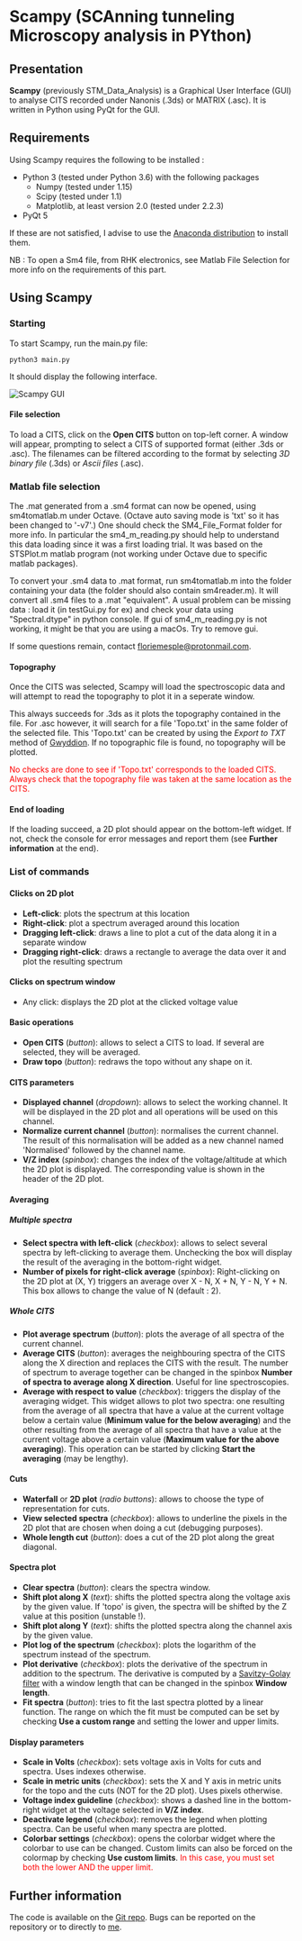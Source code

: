 # Scampy (SCAnning tunneling Microscopy analysis in PYthon)
## Presentation
**Scampy** (previously STM_Data_Analysis) is a Graphical User Interface (GUI) to analyse CITS recorded under Nanonis (.3ds) or MATRIX (.asc).
It is written in Python using PyQt for the GUI.

## Requirements
Using Scampy requires the following to be installed :
* Python 3 (tested under Python 3.6) with the following packages
    * Numpy (tested under 1.15)
    * Scipy (tested under 1.1)
    * Matplotlib, at least version 2.0 (tested under 2.2.3)
* PyQt 5

If these are not satisfied, I advise to use the [Anaconda distribution](https://www.anaconda.com/distribution/) to install them.

NB : To open a Sm4 file, from RHK electronics, see Matlab File Selection for more info on the requirements of this part.

## Using Scampy
### Starting
To start Scampy, run the main.py file:
```python3
python3 main.py
```
It should display the following interface.

<img src="scampy.svg" alt="Scampy GUI">

#### File selection
To load a CITS, click on the **Open CITS** button on top-left corner. A window will appear, prompting to select a CITS of supported format (either .3ds or .asc). The filenames can be filtered according to  the format by selecting _3D binary file_ (.3ds) or _Ascii files_ (.asc).

### Matlab file selection
The .mat generated from a .sm4 format can now be opened, using sm4tomatlab.m under Octave. (Octave auto saving mode is 'txt' so it has been changed to '-v7'.) 
One should check the SM4_File_Format folder for more info. In particular the sm4_m_reading.py should help to understand this data loading since it was a first loading trial. It was based on the STSPlot.m matlab program (not working under Octave due to specific matlab packages).

To convert your .sm4 data to .mat format, run sm4tomatlab.m into the folder containing your data (the folder should also contain sm4reader.m). It will convert all .sm4 files to a .mat "equivalent". A usual problem can be missing data : load it (in testGui.py for ex) and check your data using "Spectral.dtype" in python console.
If gui of sm4_m_reading.py is not working, it might be that you are using a macOs. Try to remove gui.

If some questions remain, contact floriemesple@protonmail.com.

#### Topography
Once the CITS was selected, Scampy will load the spectroscopic data and will attempt to read the topography to plot it in a seperate window. 

This always succeeds for .3ds as it plots the topography contained in the file. For .asc however, it will search for a file 'Topo.txt' in the same folder of the selected file. This 'Topo.txt' can be created by using the _Export to TXT_ method of [Gwyddion](http://gwyddion.net/). If no topographic file is found, no topography will be plotted.

<span style='color: red;'>No checks are done to see if 'Topo.txt' corresponds to the loaded CITS. Always check that the topography file was taken at the same location as the CITS.</span>

#### End of loading
If the loading succeed, a 2D plot should appear on the bottom-left widget. If not, check the console for error messages and report them (see **Further information** at the end).

### List of commands
#### Clicks on 2D plot
* **Left-click**: plots the spectrum at this location
* **Right-click**: plot a spectrum averaged around this location
* **Dragging left-click**: draws a line to plot a cut of the data along it in a separate window
* **Dragging right-click**: draws a rectangle to average the data over it and plot the resulting spectrum
#### Clicks on spectrum window
* Any click: displays the 2D plot at the clicked voltage value

#### Basic operations
* **Open CITS** (_button_): allows to select a CITS to load. If several are selected, they will be averaged.
* **Draw topo** (_button_): redraws the topo without any shape on it.
#### CITS parameters
* **Displayed channel** (_dropdown_): allows to select the working channel. It will be displayed in the 2D plot and all operations will be used on this channel.
* **Normalize current channel** (_button_): normalises the current channel. The result of this normalisation will be added as a new channel named 'Normalised' followed by the channel name.
* **V/Z index** (_spinbox_): changes the index of the voltage/altitude at which the 2D plot is displayed. The corresponding value is shown in the header of the 2D plot.
#### Averaging
##### Multiple spectra
* **Select spectra with left-click** (_checkbox_): allows to select several spectra by left-clicking to average them. Unchecking the box will display the result of the averaging in the bottom-right widget.
* **Number of pixels for right-click average** (_spinbox_): Right-clicking on the 2D plot at (X, Y) triggers an average over X - N, X + N, Y - N, Y + N. This box allows to change the value of N (default : 2).
##### Whole CITS
* **Plot average spectrum** (_button_): plots the average of all spectra of the current channel.
* **Average CITS** (_button_): averages the neighbouring spectra of the CITS along the X direction and replaces the CITS with the result. The number of spectrum to average together can be changed in the spinbox **Number of spectra to average along X direction**. Useful for line spectroscopies.
* **Average with respect to value** (_checkbox_): triggers the display of the averaging widget. This widget allows to plot two spectra: one resulting from the average of all spectra that have a value at the current voltage below a certain value (**Minimum value for the below averaging**) and the other resulting from the average of all spectra that have a value at the current voltage above a certain value (**Maximum value for the above averaging**). This operation can be started by clicking **Start the averaging** (may be lengthy).
#### Cuts
* **Waterfall** or **2D plot** (_radio buttons_): allows to choose the type of representation for cuts.
* **View selected spectra** (_checkbox_): allows to underline the pixels in the 2D plot that are chosen when doing a cut (debugging purposes).
* **Whole length cut** (_button_): does a cut of the 2D plot along the great diagonal.
#### Spectra plot
* **Clear spectra** (_button_): clears the spectra window.
* **Shift plot along X** (_text_): shifts the plotted spectra along the voltage axis by the given value. If 'topo' is given, the spectra will be shifted by the Z value at this position (unstable !).
* **Shift plot along Y** (_text_): shifts the plotted spectra along the channel axis by the given value.
* **Plot log of the spectrum** (_checkbox_): plots the logarithm of the spectrum instead of the spectrum.
* **Plot derivative** (_checkbox_): plots the derivative of the spectrum in addition to the spectrum. The derivative is computed by a [Savitzy-Golay filter](https://docs.scipy.org/doc/scipy-0.16.1/reference/generated/scipy.signal.savgol_filter.html) with a window length that can be changed in the spinbox **Window length**.
* **Fit spectra** (_button_): tries to fit the last spectra plotted by a linear function. The range on which the fit must be computed can be set by checking **Use a custom range** and setting the lower and upper limits.
#### Display parameters
* **Scale in Volts** (_checkbox_): sets voltage axis in Volts for cuts and spectra. Uses indexes otherwise.
* **Scale in metric units** (_checkbox_): sets the X and Y axis in metric units for the topo and the cuts (NOT for the 2D plot). Uses pixels otherwise.
* **Voltage index guideline** (_checkbox_): shows a dashed line in the bottom-right widget at the voltage selected in **V/Z index**.
* **Deactivate legend** (_checkbox_): removes the legend when plotting spectra. Can be useful when many spectra are plotted.
* **Colorbar settings** (_checkbox_): opens the colorbar widget where the colorbar to use can be changed. Custom limits can also be forced on the colormap by checking **Use custom limits**. <span style="color: red;">In this case, you must set both the lower AND the upper limit.</span>

## Further information
The code is available on the [Git repo](https://gitlab.com/lateqs/STM_Data_Analysis). Bugs can be reported on the repository or to directly to [me](mailto:loic.huder@gmail.com).



